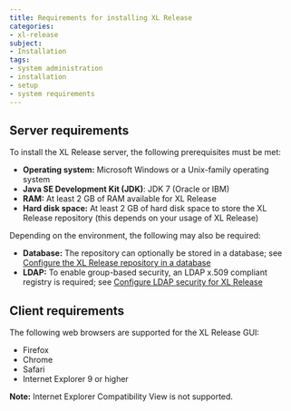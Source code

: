 ```yaml
---
title: Requirements for installing XL Release
categories:
- xl-release
subject:
- Installation
tags:
- system administration
- installation
- setup
- system requirements
---
```


## Server requirements

To install the XL Release server, the following prerequisites must be met:

* **Operating system:** Microsoft Windows or a Unix-family operating system
* **Java SE Development Kit (JDK)**: JDK 7 (Oracle or IBM)
* **RAM:** At least 2 GB of RAM available for XL Release
* **Hard disk space:** At least 2 GB of hard disk space to store the XL Release repository (this depends on your usage of XL Release)

Depending on the environment, the following may also be required:

* **Database:** The repository can optionally be stored in a database; see [Configure the XL Release repository in a database](/xl-release/how-to/configure-the-xl-release-repository-in-a-database.html)
* **LDAP:** To enable group-based security, an LDAP x.509 compliant registry is required; see [Configure LDAP security for XL Release](/xl-release/how-to/configure-ldap-security-for-xl-release.html)

## Client requirements

The following web browsers are supported for the XL Release GUI:

* Firefox
* Chrome
* Safari
* Internet Explorer 9 or higher

**Note:** Internet Explorer Compatibility View is not supported.
